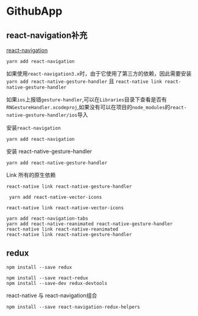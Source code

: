 # GithubApp


## react-navigation补充

[react-navigation](https://reactnavigation.org/docs/en/getting-started.html)

`yarn add react-navigation`

如果使用`react-navigation3.x`时，由于它使用了第三方的依赖，因此需要安装 `yarn add react-native-gesture-handler` 且 `react-native link react-native-gesture-handler`

如果`ios`上报错`gesture-handler`,可以在`Libraries`目录下查看是否有`RNGestureHandler.xcodeproj`,如果没有可以在项目的`node_modules`的`react-native-gesture-handler/ios`导入


安装`react-navigation`

`yarn add react-navigation`

安装 react-native-gesture-handler

`yarn add react-native-gesture-handler`

Link 所有的原生依赖

`react-native link react-native-gesture-handler`

` yarn add react-native-vector-icons`

`react-native link react-native-vector-icons`


```
yarn add react-navigation-tabs
yarn add react-native-reanimated react-native-gesture-handler
react-native link react-native-reanimated
react-native link react-native-gesture-handler
```


## redux

```
npm install --save redux

npm install --save react-redux
npm install --save-dev redux-devtools

```


react-native 与 react-navigation组合

`npm install --save react-navigation-redux-helpers`
